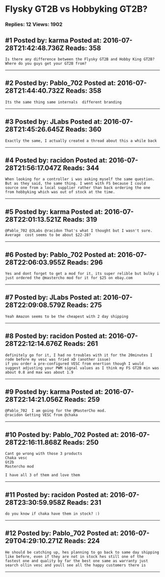 # Flysky GT2B vs Hobbyking GT2B?

### Replies: 12 Views: 1902

## \#1 Posted by: karma Posted at: 2016-07-28T21:42:48.736Z Reads: 358

```
Is there any difference between the Flysky GT2B and Hobby King GT2B? 
Where do you guys get your GT2B from?
```

---
## \#2 Posted by: Pablo_702 Posted at: 2016-07-28T21:44:40.732Z Reads: 358

```
Its the same thing same internals  different branding
```

---
## \#3 Posted by: JLabs Posted at: 2016-07-28T21:45:26.645Z Reads: 360

```
Exactly the same, I actually created a thread about this a while back
```

---
## \#4 Posted by: racidon Posted at: 2016-07-28T21:56:17.047Z Reads: 344

```
When looking for a controller i was asking myself the same question. But as they said, the same thing. I went with FS because I could source one from a local supplier rather than back ordering the one from hobbyking which was out of stock at the time.
```

---
## \#5 Posted by: karma Posted at: 2016-07-28T22:01:13.521Z Reads: 319

```
@Pablo_702 @JLabs @racidon That's what I thought but I wasn't sure. Average  cost seems to be about $22-28?
```

---
## \#6 Posted by: Pablo_702 Posted at: 2016-07-28T22:06:03.955Z Reads: 296

```
Yes and dont forget to get a mod for it, its super relible but bulky i just ordered the @mastercho mod for it for $25 on ebay.com
```

---
## \#7 Posted by: JLabs Posted at: 2016-07-28T22:09:08.579Z Reads: 275

```
Yeah Amazon seems to be the cheapest with 2 day shipping
```

---
## \#8 Posted by: racidon Posted at: 2016-07-28T22:12:14.676Z Reads: 261

```
definitely go for it, I had no troubles with it for the 20minutes I rode before my vesc was fried xD (another issue)
if you order a pre-configured VESC from enertion though I would suggest adjusting your PWM signal values as I think my FS GT2B min was about 0.8 and max was about 1.9
```

---
## \#9 Posted by: karma Posted at: 2016-07-28T22:14:21.056Z Reads: 259

```
@Pablo_702  I am going for the @MasterCho mod. 
@racidon Getting VESC from @chaka
```

---
## \#10 Posted by: Pablo_702 Posted at: 2016-07-28T22:16:11.868Z Reads: 250

```
Cant go wrong with those 3 products
Chaka vesc
Gt2b
Mastercho mod

I have all 3 of them and love them
```

---
## \#11 Posted by: racidon Posted at: 2016-07-28T23:30:59.958Z Reads: 231

```
do you know if chaka have them in stock? :)
```

---
## \#12 Posted by: Pablo_702 Posted at: 2016-07-29T04:29:10.271Z Reads: 224

```
He should be catching up, hes planning to go back to same day shipping like before, even if they are not in stock hes still one of the fastest one and quality by far the best one same as warranty just search ollin vesc and youll see all the happy customers there is
```

---
